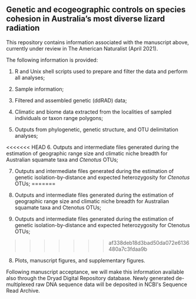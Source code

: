 ## Genetic and ecogeographic controls on species cohesion in Australia’s most diverse lizard radiation

This repository contains information associated with the manuscript above, currently under review in The American Naturalist (April 2021).

The following information is provided:

1. R and Unix shell scripts used to prepare and filter the data and perform all analyses;

2. Sample information;

3. Filtered and assembled genetic (ddRAD) data;

4. Climatic and biome data extracted from the localities of sampled individuals or taxon range polygons;

5. Outputs from phylogenetic, genetic structure, and OTU delimitation analyses;

<<<<<<< HEAD
6. Outputs and intermediate files generated during the estimation of geographic range size and climatic niche breadth for Australian squamate taxa and _Ctenotus_ OTUs;

7. Outputs and intermediate files generated during the estimation of genetic isolation-by-distance and expected heterozygosity for _Ctenotus_ OTUs;
=======
6. Outputs and intermediate files generated during the estimation of geographic range size and climatic niche breadth for Australian squamate taxa and Ctenotus OTUs;

7. Outputs and intermediate files generated during the estimation of genetic isolation-by-distance and expected heterozygosity for Ctenotus OTUs;
>>>>>>> af338deb18d3bad50da072e6136480a7c3fdaa9b

8. Plots, manuscript figures, and supplementary figures.

Following manuscript acceptance, we will make this information available also through the Dryad Digital Repository database. Newly generated de-multiplexed raw DNA sequence data will be deposited in NCBI's Sequence Read Archive.
